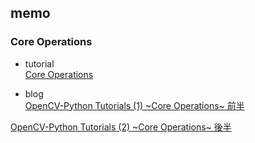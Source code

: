 ## memo

### Core Operations

- tutorial  
 [Core Operations](http://opencv-python-tutroals.readthedocs.io/en/latest/py_tutorials/py_core/py_table_of_contents_core/py_table_of_contents_core.html#py-table-of-content-core)

- blog  
 [OpenCV-Python Tutorials (1) ~Core Operations~ 前半](http://asdm.hatenablog.com/entry/2015/12/07/101631i)  

 [OpenCV-Python Tutorials (2) ~Core Operations~ 後半](http://asdm.hatenablog.com/entry/2015/12/09/110425)
